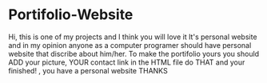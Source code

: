# Portifolio-Website
Hi, this is one of my projects and I think you will love it
It's personal website and in my opinion anyone as a computer programer should
have personal website that discribe about him/her.
To make the portifolio yours you should ADD your picture, YOUR contact link in the HTML file
do THAT and your finished! , you have a personal website
THANKS
